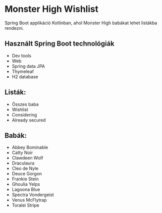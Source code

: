 # Monster High Wishlist
Spring Boot applikáció Kotlinban, ahol Monster High babákat lehet listákba rendezni.

## Használt Spring Boot technológiák
- Dev tools
- Web
- Spring data JPA
- Thymeleaf
- H2 database

## Listák:
- Összes baba
- Wishlist
- Considering
- Already secured

## Babák:
- Abbey Bominable
- Catty Noir
- Clawdeen Wolf
- Draculaura
- Cleo de Nyle
- Deuce Gorgon
- Frankie Stein
- Ghoulia Yelps
- Lagoona Blue
- Spectra Vondergeist
- Venus McFlytrap
- Toralei Stripe
